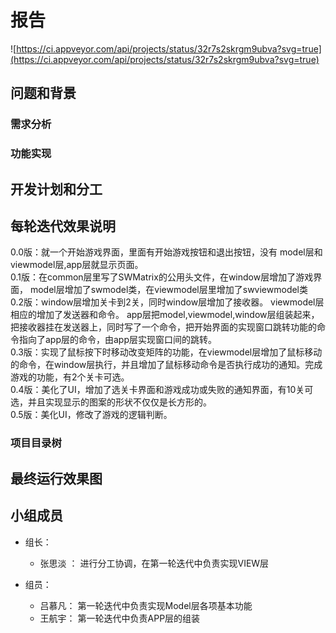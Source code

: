 # 报告
 ![https://ci.appveyor.com/api/projects/status/32r7s2skrgm9ubva?svg=true](https://ci.appveyor.com/api/projects/status/32r7s2skrgm9ubva?svg=true)  

## 问题和背景
### 需求分析
### 功能实现



## 开发计划和分工

## 每轮迭代效果说明

0.0版：就一个开始游戏界面，里面有开始游戏按钮和退出按钮，没有
model层和viewmodel层,app层就显示页面。  
0.1版：在common层里写了SWMatrix的公用头文件，在window层增加了游戏界面，
model层增加了swmodel类，在viewmodel层里增加了swviewmodel类  
0.2版：window层增加关卡到2关，同时window层增加了接收器。
viewmodel层相应的增加了发送器和命令。
app层把model,viewmodel,window层组装起来，把接收器挂在发送器上，同时写了一个命令，把开始界面的实现窗口跳转功能的命令指向了app层的命令，由app层实现窗口间的跳转。   
0.3版：实现了鼠标按下时移动改变矩阵的功能，在viewmodel层增加了鼠标移动的命令，在window层执行，并且增加了鼠标移动命令是否执行成功的通知。完成游戏的功能，有2个关卡可选。     
0.4版：美化了UI，增加了选关卡界面和游戏成功或失败的通知界面，有10关可选，并且实现显示的图案的形状不仅仅是长方形的。     
0.5版：美化UI，修改了游戏的逻辑判断。

### 项目目录树

## 最终运行效果图

## 小组成员
- 组长： 
  - 张思淡 ： 进行分工协调，在第一轮迭代中负责实现VIEW层


- 组员：
  - 吕慕凡： 第一轮迭代中负责实现Model层各项基本功能
  - 王航宇： 第一轮迭代中负责APP层的组装


